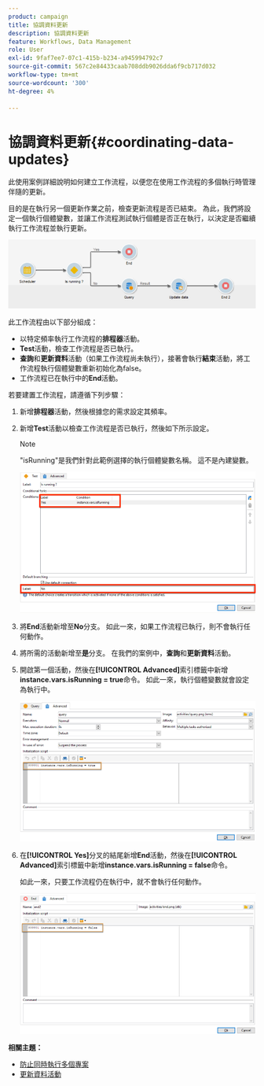 ```yaml
---
product: campaign
title: 協調資料更新
description: 協調資料更新
feature: Workflows, Data Management
role: User
exl-id: 9faf7ee7-07c1-415b-b234-a945994792c7
source-git-commit: 567c2e84433caab708ddb9026dda6f9cb717d032
workflow-type: tm+mt
source-wordcount: '300'
ht-degree: 4%

---
```


# 協調資料更新{#coordinating-data-updates}



此使用案例詳細說明如何建立工作流程，以便您在使用工作流程的多個執行時管理伴隨的更新。

目的是在執行另一個更新作業之前，檢查更新流程是否已結束。 為此，我們將設定一個執行個體變數，並讓工作流程測試執行個體是否正在執行，以決定是否繼續執行工作流程並執行更新。

![](assets/uc_dataupdate_wkf.png)

此工作流程由以下部分組成：

* 以特定頻率執行工作流程的&#x200B;**排程器**&#x200B;活動。
* **Test**&#x200B;活動，檢查工作流程是否已執行。
* **查詢**&#x200B;和&#x200B;**更新資料**&#x200B;活動（如果工作流程尚未執行），接著會執行&#x200B;**結束**&#x200B;活動，將工作流程執行個體變數重新初始化為false。
* 工作流程已在執行中的&#x200B;**End**&#x200B;活動。

若要建置工作流程，請遵循下列步驟：

1. 新增&#x200B;**排程器**&#x200B;活動，然後根據您的需求設定其頻率。
1. 新增&#x200B;**Test**&#x200B;活動以檢查工作流程是否已執行，然後如下所示設定。

   >[!NOTE]
   >
   >&quot;isRunning&quot;是我們針對此範例選擇的執行個體變數名稱。 這不是內建變數。

   ![](assets/uc_dataupdate_test.png)

1. 將&#x200B;**End**&#x200B;活動新增至&#x200B;**No**&#x200B;分支。 如此一來，如果工作流程已執行，則不會執行任何動作。
1. 將所需的活動新增至&#x200B;**是**&#x200B;分支。 在我們的案例中，**查詢**&#x200B;和&#x200B;**更新資料**&#x200B;活動。
1. 開啟第一個活動，然後在&#x200B;**[!UICONTROL Advanced]**&#x200B;索引標籤中新增&#x200B;**instance.vars.isRunning = true**&#x200B;命令。 如此一來，執行個體變數就會設定為執行中。

   ![](assets/uc_dataupdate_query.png)

1. 在&#x200B;**[!UICONTROL Yes]**&#x200B;分叉的結尾新增&#x200B;**End**&#x200B;活動，然後在&#x200B;**[!UICONTROL Advanced]**&#x200B;索引標籤中新增&#x200B;**instance.vars.isRunning = false**&#x200B;命令。

   如此一來，只要工作流程仍在執行中，就不會執行任何動作。

   ![](assets/uc_dataupdate_end.png)

**相關主題：**

* [防止同時執行多個專案](monitor-workflow-execution.md#preventing-simultaneous-multiple-executions)
* [更新資料活動](update-data.md)
